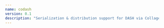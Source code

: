 ```yaml
---
name: codash
version: 0.1
description: "Serialization & distribution support for DASH via Collage"
---
```


